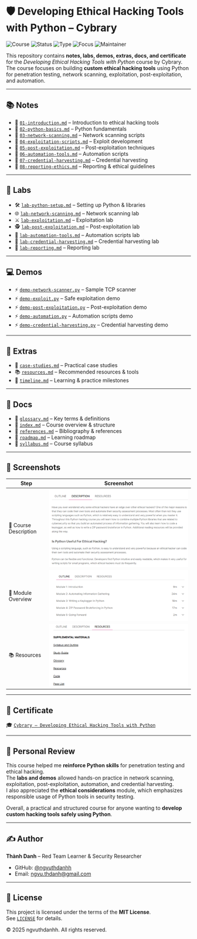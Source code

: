 # 🛡️ Developing Ethical Hacking Tools with Python – Cybrary  

![Course](https://img.shields.io/badge/Cybrary-Ethical%20Hacking%20Python-blue?style=flat-square&logo=python) ![Status](https://img.shields.io/badge/Status-Completed-brightgreen?style=flat-square&logo=verizon) ![Type](https://img.shields.io/badge/Type-Learning%20Project-orange?style=flat-square&logo=notion) ![Focus](https://img.shields.io/badge/Focus-Python%20for%20Ethical%20Hacking-informational?style=flat-square&logo=python) ![Maintainer](https://img.shields.io/badge/Maintainer-Thành%20Danh-blueviolet?style=flat-square&logo=github)  

This repository contains **notes, labs, demos, extras, docs, and certificate** for the *Developing Ethical Hacking Tools with Python* course by Cybrary.  
The course focuses on building **custom ethical hacking tools** using Python for penetration testing, network scanning, exploitation, post-exploitation, and automation.  

---

## 📚 Notes  

- 📄 [`01-introduction.md`](./notes/01-introduction.md) – Introduction to ethical hacking tools  
- 📄 [`02-python-basics.md`](./notes/02-python-basics.md) – Python fundamentals  
- 📄 [`03-network-scanning.md`](./notes/03-network-scanning.md) – Network scanning scripts  
- 📄 [`04-exploitation-scripts.md`](./notes/04-exploitation-scripts.md) – Exploit development  
- 📄 [`05-post-exploitation.md`](./notes/05-post-exploitation.md) – Post-exploitation techniques  
- 📄 [`06-automation-tools.md`](./notes/06-automation-tools.md) – Automation scripts  
- 📄 [`07-credential-harvesting.md`](./notes/07-credential-harvesting.md) – Credential harvesting  
- 📄 [`08-reporting-ethics.md`](./notes/08-reporting-ethics.md) – Reporting & ethical guidelines  

---

## 🧪 Labs  

- 🛠️ [`lab-python-setup.md`](./labs/lab-python-setup.md) – Setting up Python & libraries  
- 🌐 [`lab-network-scanning.md`](./labs/lab-network-scanning.md) – Network scanning lab  
- ⚔️ [`lab-exploitation.md`](./labs/lab-exploitation.md) – Exploitation lab  
- 🕵️ [`lab-post-exploitation.md`](./labs/lab-post-exploitation.md) – Post-exploitation lab  
- 🤖 [`lab-automation-tools.md`](./labs/lab-automation-tools.md) – Automation scripts lab  
- 🔑 [`lab-credential-harvesting.md`](./labs/lab-credential-harvesting.md) – Credential harvesting lab  
- 📝 [`lab-reporting.md`](./labs/lab-reporting.md) – Reporting lab  

---

## 💻 Demos  

- ⚡ [`demo-network-scanner.py`](./demos/demo-network-scanner.py) – Sample TCP scanner  
- ⚡ [`demo-exploit.py`](./demos/demo-exploit.py) – Safe exploitation demo  
- ⚡ [`demo-post-exploitation.py`](./demos/demo-post-exploitation.py) – Post-exploitation demo  
- ⚡ [`demo-automation.py`](./demos/demo-automation.py) – Automation scripts demo  
- ⚡ [`demo-credential-harvesting.py`](./demos/demo-credential-harvesting.py) – Credential harvesting demo  

---

## 🔬 Extras  

- 📑 [`case-studies.md`](./extras/case-studies.md) – Practical case studies  
- 📚 [`resources.md`](./extras/resources.md) – Recommended resources & tools  
- 📆 [`timeline.md`](./extras/timeline.md) – Learning & practice milestones  

---

## 📖 Docs  

- 📘 [`glossary.md`](./docs/glossary.md) – Key terms & definitions  
- 📘 [`index.md`](./docs/index.md) – Course overview & structure  
- 📘 [`references.md`](./docs/references.md) – Bibliography & references  
- 📘 [`roadmap.md`](./docs/roadmap.md) – Learning roadmap  
- 📘 [`syllabus.md`](./docs/syllabus.md) – Course syllabus  

---

## 📸 Screenshots  

| Step                  | Screenshot |
|-----------------------|------------|
| 🏫 Course Description  | ![](./screenshots/des-1.png) |
| 📘 Module Overview     | ![](./screenshots/module-1.png) |
| 📚 Resources           | ![](./screenshots/resources-1.png) |

---

## 📜 Certificate  

🎓 [`Cybrary – Developing Ethical Hacking Tools with Python`](./cert/cybrary-cert-developing-ethical-hacking-tools-with-python.pdf)  

---

## 📝 Personal Review  

This course helped me **reinforce Python skills** for penetration testing and ethical hacking.  
The **labs and demos** allowed hands-on practice in network scanning, exploitation, post-exploitation, automation, and credential harvesting.  
I also appreciated the **ethical considerations** module, which emphasizes responsible usage of Python tools in security testing.  

Overall, a practical and structured course for anyone wanting to **develop custom hacking tools safely using Python**.  

---

## ✍️ Author  

**Thành Danh** – Red Team Learner & Security Researcher  

- GitHub: [@ngvuthdanhh](https://github.com/ngvuthdanhh)  
- Email: ngvu.thdanh@gmail.com  

---

## 📄 License  

This project is licensed under the terms of the **MIT License**.  
See [`LICENSE`](./LICENSE) for details.  

© 2025 ngvuthdanhh. All rights reserved.
